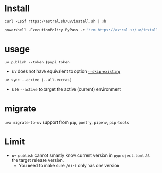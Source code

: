 

# Install

```shell
curl -LsSf https://astral.sh/uv/install.sh | sh
```

```powershell
powershell -ExecutionPolicy ByPass -c "irm https://astral.sh/uv/install.ps1 | iex"
```

# usage
`uv publish --token $pypi_token`
- uv does not have equivalent to option [`--skip-existing`](https://github.com/astral-sh/uv/issues/7917)


`uv sync --active [--all-extras]`
- use `--active` to target the active (current) environment

# migrate
`uvx migrate-to-uv` support from `pip`, `poetry`, `pipenv`, `pip-tools`

# Limit
- `uv publish` cannot smartly know current version in `pyproject.toml` as the target release version. 
  - You need to make sure `/dist` only has one version  